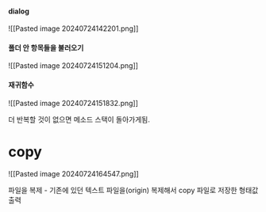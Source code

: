 
#### dialog

![[Pasted image 20240724142201.png]]

#### 폴더 안 항목들을 불러오기
![[Pasted image 20240724151204.png]]

####  재귀함수

![[Pasted image 20240724151832.png]]

더 반복할 것이 없으면 메소드 스택이 돌아가게됨.

# copy

![[Pasted image 20240724164547.png]]

파일을 복제 - 기존에 있던 텍스트 파일을(origin) 복제해서
copy 파일로 저장한 형태값 출력